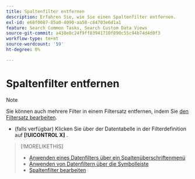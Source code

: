 ```yaml
---
title: Spaltenfilter entfernen
description: Erfahren Sie, wie Sie einen Spaltenfilter entfernen.
exl-id: e68f0087-85a0-4090-aa58-c84703e6d1a1
feature: Search Common Tasks, Search Custom Data Views
source-git-commit: a438e0c24f9ff83941710f890c55c94b74d4d0f3
workflow-type: tm+mt
source-wordcount: '59'
ht-degree: 0%

---
```


# Spaltenfilter entfernen

<!-- The same in new UI and legacy CM views -->

>[!NOTE]
>
>Sie können auch mehrere Filter in einem Filtersatz entfernen, indem Sie [den Filtersatz bearbeiten](/help/search-social-commerce/common-tasks/data-views/ad-hoc-settings/column-filter-edit.md).

* (falls verfügbar) Klicken Sie über der Datentabelle in der Filterdefinition auf **[!UICONTROL X]** .

>[!MORELIKETHIS]
>
>* [Anwenden eines Datenfilters über ein Spaltenüberschriftenmenü](/help/search-social-commerce/common-tasks/data-views/ad-hoc-settings/column-filter-apply-from-column-heading.md)
>* [Anwenden von Datenfiltern über die Symbolleiste](/help/search-social-commerce/common-tasks/data-views/ad-hoc-settings/column-filter-apply-from-toolbar.md)
>* [Spaltenfilter bearbeiten](/help/search-social-commerce/common-tasks/data-views/ad-hoc-settings/column-filter-edit.md)
